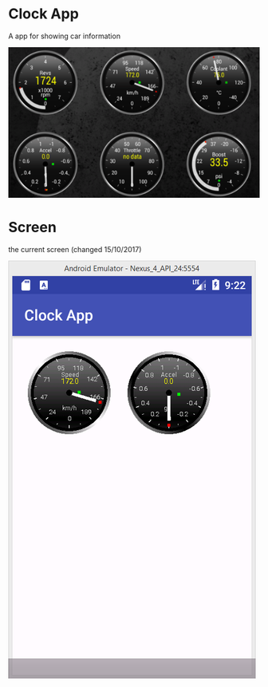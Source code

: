 # Clock App
A app for showing car information

![Clock app example as of 2017/10/11](docs/example/example1.png)

# Screen
the current screen (changed 15/10/2017)

![Clock App screenshot as of 2017/10/15](docs/screenshot/clockScreen3.PNG)
